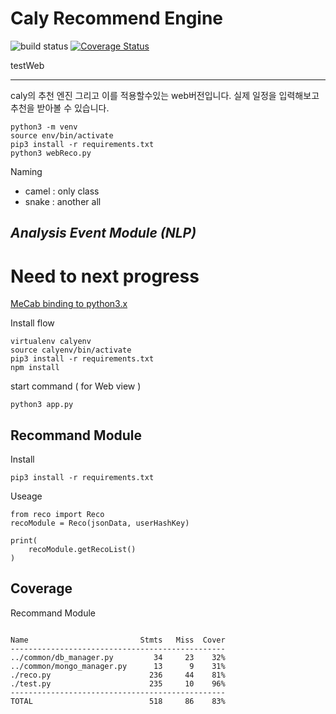 Caly Recommend Engine 
=========
![build status](https://travis-ci.org/CalyFactory/caly-recommend-system.svg)
[![Coverage Status](https://coveralls.io/repos/github/CalyFactory/caly-recommend-system/badge.svg?branch=master)](https://coveralls.io/github/CalyFactory/caly-recommend-system?branch=master)

testWeb
___
caly의 추천 엔진 그리고 이를 적용할수있는 web버전입니다. 
실제 일정을 입력해보고 추천을 받아볼 수 있습니다. 


```
python3 -m venv
source env/bin/activate
pip3 install -r requirements.txt
python3 webReco.py
```


Naming
* camel : only class
* snake : another all


***Analysis Event Module (NLP)***
---

# Need to next progress

[MeCab binding to python3.x](https://bitbucket.org/eunjeon/mecab-python-0.996)

Install flow

```
virtualenv calyenv
source calyenv/bin/activate
pip3 install -r requirements.txt
npm install
```

start command ( for Web view )

```
python3 app.py
```

Recommand Module
---

Install
```
pip3 install -r requirements.txt
```

Useage
```
from reco import Reco
recoModule = Reco(jsonData, userHashKey)

print(
    recoModule.getRecoList()
)
```



Coverage
---

Recommand Module

```

Name                         Stmts   Miss  Cover
------------------------------------------------
../common/db_manager.py         34     23    32%
../common/mongo_manager.py      13      9    31%
./reco.py                      236     44    81%
./test.py                      235     10    96%
------------------------------------------------
TOTAL                          518     86    83%
```
